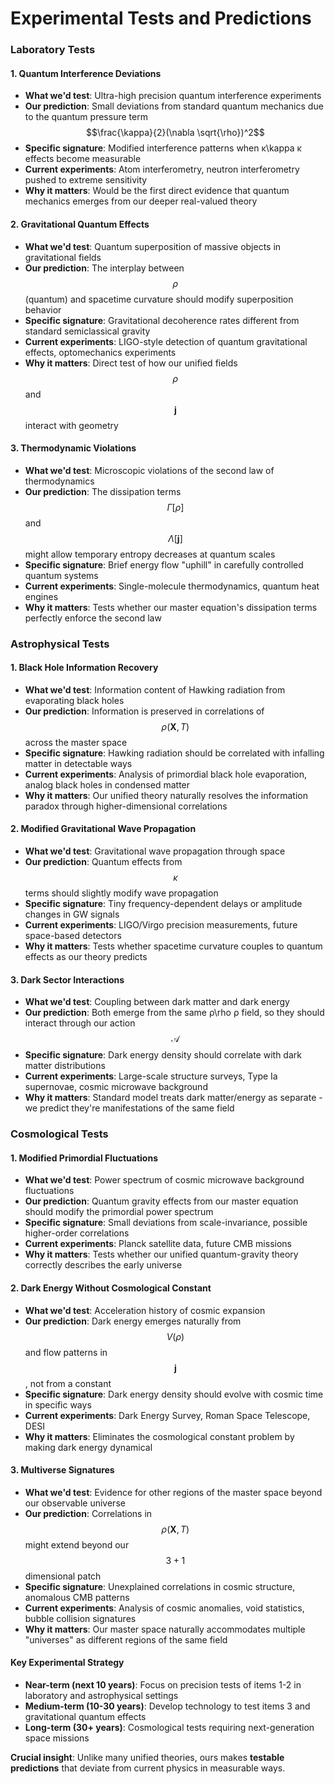 # Experimental Tests and Predictions

### **Laboratory Tests**

#### **1. Quantum Interference Deviations**

* **What we'd test**: Ultra-high precision quantum interference experiments
* **Our prediction**: Small deviations from standard quantum mechanics due to the quantum pressure term $$\frac{\kappa}{2}(\nabla \sqrt{\rho})^2$$
* **Specific signature**: Modified interference patterns when κ\kappa κ effects become measurable
* **Current experiments**: Atom interferometry, neutron interferometry pushed to extreme sensitivity
* **Why it matters**: Would be the first direct evidence that quantum mechanics emerges from our deeper real-valued theory

#### **2. Gravitational Quantum Effects**

* **What we'd test**: Quantum superposition of massive objects in gravitational fields
* **Our prediction**: The interplay between $$\rho$$ (quantum) and spacetime curvature should modify superposition behavior
* **Specific signature**: Gravitational decoherence rates different from standard semiclassical gravity
* **Current experiments**: LIGO-style detection of quantum gravitational effects, optomechanics experiments
* **Why it matters**: Direct test of how our unified fields $$\rho$$ and $$\mathbf{j}$$ interact with geometry

#### **3. Thermodynamic Violations**

* **What we'd test**: Microscopic violations of the second law of thermodynamics
* **Our prediction**: The dissipation terms $$\Gamma[\rho]$$ and $$\Lambda[\mathbf{j}]$$ might allow temporary entropy decreases at quantum scales
* **Specific signature**: Brief energy flow "uphill" in carefully controlled quantum systems
* **Current experiments**: Single-molecule thermodynamics, quantum heat engines
* **Why it matters**: Tests whether our master equation's dissipation terms perfectly enforce the second law

### **Astrophysical Tests**

#### **1. Black Hole Information Recovery**

* **What we'd test**: Information content of Hawking radiation from evaporating black holes
* **Our prediction**: Information is preserved in correlations of $$\rho(\mathbf{X}, T)$$ across the master space
* **Specific signature**: Hawking radiation should be correlated with infalling matter in detectable ways
* **Current experiments**: Analysis of primordial black hole evaporation, analog black holes in condensed matter
* **Why it matters**: Our unified theory naturally resolves the information paradox through higher-dimensional correlations

#### **2. Modified Gravitational Wave Propagation**

* **What we'd test**: Gravitational wave propagation through space
* **Our prediction**: Quantum effects from $$\kappa$$ terms should slightly modify wave propagation
* **Specific signature**: Tiny frequency-dependent delays or amplitude changes in GW signals
* **Current experiments**: LIGO/Virgo precision measurements, future space-based detectors
* **Why it matters**: Tests whether spacetime curvature couples to quantum effects as our theory predicts

#### **3. Dark Sector Interactions**

* **What we'd test**: Coupling between dark matter and dark energy
* **Our prediction**: Both emerge from the same ρ\rho ρ field, so they should interact through our action $$\mathcal{A}$$
* **Specific signature**: Dark energy density should correlate with dark matter distributions
* **Current experiments**: Large-scale structure surveys, Type Ia supernovae, cosmic microwave background
* **Why it matters**: Standard model treats dark matter/energy as separate - we predict they're manifestations of the same field

### **Cosmological Tests**

#### **1. Modified Primordial Fluctuations**

* **What we'd test**: Power spectrum of cosmic microwave background fluctuations
* **Our prediction**: Quantum gravity effects from our master equation should modify the primordial power spectrum
* **Specific signature**: Small deviations from scale-invariance, possible higher-order correlations
* **Current experiments**: Planck satellite data, future CMB missions
* **Why it matters**: Tests whether our unified quantum-gravity theory correctly describes the early universe

#### **2. Dark Energy Without Cosmological Constant**

* **What we'd test**: Acceleration history of cosmic expansion
* **Our prediction**: Dark energy emerges naturally from $$V(\rho)$$ and flow patterns in $$\mathbf{j}$$, not from a constant
* **Specific signature**: Dark energy density should evolve with cosmic time in specific ways
* **Current experiments**: Dark Energy Survey, Roman Space Telescope, DESI
* **Why it matters**: Eliminates the cosmological constant problem by making dark energy dynamical

#### **3. Multiverse Signatures**

* **What we'd test**: Evidence for other regions of the master space beyond our observable universe
* **Our prediction**: Correlations in $$\rho(\mathbf{X}, T)$$ might extend beyond our $$3+1$$ dimensional patch
* **Specific signature**: Unexplained correlations in cosmic structure, anomalous CMB patterns
* **Current experiments**: Analysis of cosmic anomalies, void statistics, bubble collision signatures
* **Why it matters**: Our master space naturally accommodates multiple "universes" as different regions of the same field

#### **Key Experimental Strategy**

* **Near-term (next 10 years)**: Focus on precision tests of items 1-2 in laboratory and astrophysical settings
* **Medium-term (10-30 years)**: Develop technology to test items 3 and gravitational quantum effects
* **Long-term (30+ years)**: Cosmological tests requiring next-generation space missions

**Crucial insight**: Unlike many unified theories, ours makes **testable predictions** that deviate from current physics in measurable ways.
